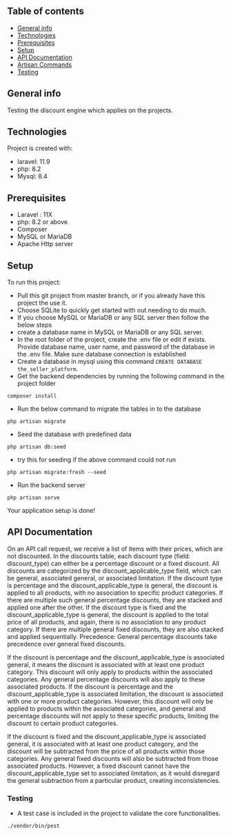## Table of contents
* [General info](#general-info)
* [Technologies](#technologies)
* [Prerequisites](#prerequisites)
* [Setup](#setup)
* [API Documentation](#api-documentation)
* [Artisan Commands](#artisan-commands)
* [Testing](#testing)
## General info
Testing the discount engine which applies on the projects.
	
## Technologies
Project is created with:
* laravel: 11.9
* php: 8.2
* Mysql: 8.4

## Prerequisites
* Laravel : 11X
* php: 8.2 or above
* Composer
* MySQL or MariaDB
* Apache Http server

## Setup
To run this project:

* Pull this git project from master branch, or if you already have this project the use it.
* Choose SQLite to quickly get started with out needing to do much. 
* If you choose MySQL or MariaDB or any SQL server then follow the below steps
* create a database name in MySQL or MariaDB or any SQL server.
* In the root folder of the project, create the .env file or edit if exists. Provide database name, user name, and password of the database in the .env file. Make sure database connection is established
* Create a database in mysql using this command `CREATE DATABASE the_seller_platform`.
* Get the backend dependencies by running the following command in the project folder
```
composer install
```
* Run the below command to migrate the tables in to the database
```
php artisan migrate
```
*  Seed the database with predefined data 
```
php artisan db:seed
```
* try this for seeding if the above command could not run
```
php artisan migrate:fresh --seed
```
* Run the backend server
```
php artisan serve
```
Your application setup is done!

## API Documentation

On an API call request, we receive a list of items with their prices, which are not discounted. In the discounts table, each discount type (field: discount_type) can either be a percentage discount or a fixed discount. All discounts are categorized by the discount_applicable_type field, which can be general, associated general, or associated limitation. If the discount type is percentage and the discount_applicable_type is general, the discount is applied to all products, with no association to specific product categories. If there are multiple such general percentage discounts, they are stacked and applied one after the other. If the discount type is fixed and the discount_applicable_type is general, the discount is applied to the total price of all products, and again, there is no association to any product category. If there are multiple general fixed discounts, they are also stacked and applied sequentially. Precedence: General percentage discounts take precedence over general fixed discounts.

If the discount is percentage and the discount_applicable_type is associated general, it means the discount is associated with at least one product category. This discount will only apply to products within the associated categories. Any general percentage discounts will also apply to these associated products. If the discount is percentage and the discount_applicable_type is associated limitation, the discount is associated with one or more product categories. However, this discount will only be applied to products within the associated categories, and general and percentage discounts will not apply to these specific products, limiting the discount to certain product categories.

If the discount is fixed and the discount_applicable_type is associated general, it is associated with at least one product category, and the discount will be subtracted from the price of all products within those categories. Any general fixed discounts will also be subtracted from those associated products. However, a fixed discount cannot have the discount_applicable_type set to associated limitation, as it would disregard the general subtraction from a particular product, creating inconsistencies.

### Testing

- A test case is included in the project to validate the core functionalities.
```
./vendor/bin/pest
```
